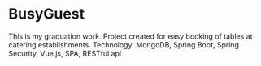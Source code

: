 # BusyGuest
This is my graduation work.
Project created for easy booking of tables at catering establishments.
Technology: MongoDB, Spring Boot, Spring Security, Vue.js, SPA, RESTful api
